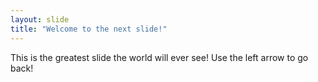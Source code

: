 ```yaml
---
layout: slide
title: "Welcome to the next slide!"
---
```

This is the greatest slide the world will ever see!
Use the left arrow to go back!
